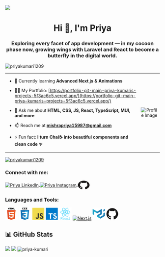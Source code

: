 <img src="https://github.com/user-attachments/assets/a96549fe-8966-472e-b952-616f3a6bcf63" />

<h1 align="center">Hi 👋, I'm Priya</h1>
<h3 align="center">Exploring every facet of app development — in my cocoon phase now, growing wings with Laravel and React to become a butterfly in the digital world.</h3>

<p align="left"> 
  <img src="https://komarev.com/ghpvc/?username=priyakumari1209&label=Profile%20views&color=0e75b6&style=flat" alt="priyakumari1209" /> 
</p>

<table style="border-collapse: collapse; border: none;">
  <tr>
    <td style="border: none;">

- 🌱 Currently learning **Advanced Next.js & Animations**

- 👨‍💻 My Portfolio: [https://portfolio-git-main-priya-kumaris-projects-5f3ac6c5.vercel.app/](https://portfolio-git-main-priya-kumaris-projects-5f3ac6c5.vercel.app/)

- 💬 Ask me about **HTML, CSS, JS, React, TypeScript, MUI, and more**

- 📫 Reach me at **mishrapriya15987@gmail.com**

- ⚡ Fun fact: **I turn Chai☕ into beautiful components and clean code ✨**

    </td>
    <td style="border: none; text-align: center;">
      <img src="https://mir-s3-cdn-cf.behance.net/project_modules/disp/601014116770475.6068beff4640a.gif" alt="Profile Image" width="250" />
    </td>
  </tr>
</table>

<p align="left">
  <a href="https://github.com/ryo-ma/github-profile-trophy">
    <img src="https://github-profile-trophy.vercel.app/?username=priyakumari1209" alt="priyakumari1209" />
  </a>
</p>

<h3 align="left">Connect with me:</h3>
<p align="left">
  <a href="https://www.linkedin.com/in/priyakumari9/" target="blank">
    <img align="center" src="https://raw.githubusercontent.com/rahuldkjain/github-profile-readme-generator/master/src/images/icons/Social/linked-in-alt.svg" alt="Priya LinkedIn" height="30" width="40" />
  </a>
  <a href="https://www.instagram.com/priya_mishraa__/" target="blank">
    <img align="center" src="https://raw.githubusercontent.com/rahuldkjain/github-profile-readme-generator/master/src/images/icons/Social/instagram.svg" alt="Priya Instagram" height="30" width="40" />
  </a>
  <a href="https://github.com/priyakumari1209" target="blank">
    <img align="center" src="https://raw.githubusercontent.com/devicons/devicon/master/icons/github/github-original.svg" alt="GitHub" height="30" width="40" />
  </a>
</p>

<h3 align="left">Languages and Tools:</h3>

<p align="left">
  <a href="https://www.w3.org/html/" target="_blank"><img src="https://raw.githubusercontent.com/devicons/devicon/master/icons/html5/html5-original-wordmark.svg" alt="HTML5" width="40" height="40"/></a>
  <a href="https://www.w3schools.com/css/" target="_blank"><img src="https://raw.githubusercontent.com/devicons/devicon/master/icons/css3/css3-original-wordmark.svg" alt="CSS3" width="40" height="40"/></a>
  <a href="https://developer.mozilla.org/en-US/docs/Web/JavaScript" target="_blank"><img src="https://raw.githubusercontent.com/devicons/devicon/master/icons/javascript/javascript-original.svg" alt="JavaScript" width="40" height="40"/></a>
  <a href="https://www.typescriptlang.org/" target="_blank"><img src="https://raw.githubusercontent.com/devicons/devicon/master/icons/typescript/typescript-original.svg" alt="TypeScript" width="40" height="40"/></a>
  <a href="https://reactjs.org/" target="_blank"><img src="https://raw.githubusercontent.com/devicons/devicon/master/icons/react/react-original-wordmark.svg" alt="React" width="40" height="40"/></a>
  <a href="https://nextjs.org/" target="_blank"><img src="https://cdn.worldvectorlogo.com/logos/nextjs-2.svg" alt="Next.js" width="40" height="40"/></a>
  <a href="https://mui.com/" target="_blank"><img src="https://raw.githubusercontent.com/devicons/devicon/master/icons/materialui/materialui-original.svg" alt="Material UI" width="40" height="40"/></a>
  <a href="https://github.com/" target="_blank"><img src="https://raw.githubusercontent.com/devicons/devicon/master/icons/github/github-original.svg" alt="GitHub" width="40" height="40"/></a>
</p>

## 📊 GitHub Stats

<p align="left">
  <img src="[https://github-readme-stats.vercel.app/api?username=priyakumari1209&show_icons=true&theme=radical&count_private=true](https://fiverr-res.cloudinary.com/images/q_auto,f_auto/gigs/112140351/original/7b71984bf71c1965bc82da89f1a1eb3cc073adbb/be-your-web-developer-in-php-mysql-wordpress-or-javascript.jpg)" />
  <img src="https://github-readme-stats.vercel.app/api/top-langs/?username=priyakumari1209&layout=compact&theme=radical" />
  <img src="https://github-readme-streak-stats.herokuapp.com/?user=priyakumari1209&layout=compact&theme=radical" alt="priya-kumari" />
</p>
